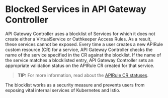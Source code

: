 # Blocked Services in API Gateway Controller

API Gateway Controller uses a blocklist of Services for which it does not create either a VirtualService or Oathkeeper Access Rules. As a result, these services cannot be exposed. Every time a user creates a new APIRule custom resource (CR) for a service, API Gateway Controller checks the name of the service specified in the CR against the blocklist. If the name of the service matches a blocklisted entry, API Gateway Controller sets an appropriate validation status on the APIRule CR created for that service.

>**TIP:** For more information, read about the [APIRule CR statuses](./04-00-custom-resources/04-01-apirule/04-01-apirule-custom-resource.md#specification).

The blocklist works as a security measure and prevents users from exposing vital internal services of Kubernetes and Istio.
